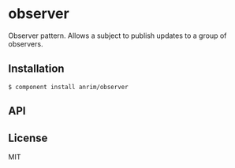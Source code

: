 
# observer

  Observer pattern. Allows a subject to publish updates to a group of observers.

## Installation

    $ component install anrim/observer

## API

   

## License

  MIT

